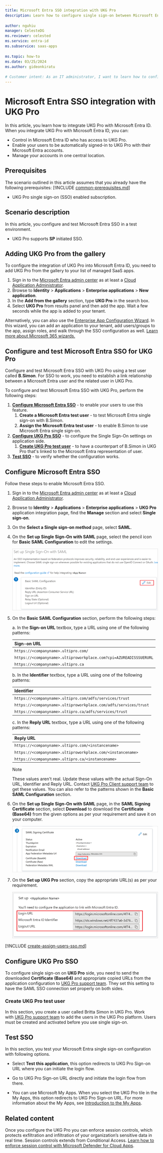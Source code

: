```yaml
---
title: Microsoft Entra SSO integration with UKG Pro
description: Learn how to configure single sign-on between Microsoft Entra ID and UKG Pro.

author: nguhiu
manager: CelesteDG
ms.reviewer: celested
ms.service: entra-id
ms.subservice: saas-apps

ms.topic: how-to
ms.date: 03/25/2024
ms.author: gideonkiratu

# Customer intent: As an IT administrator, I want to learn how to configure single sign-on between Microsoft Entra ID and UKG Pro so that I can control who has access to UKG Pro, enable automatic sign-in with Microsoft Entra accounts, and manage my accounts in one central location.
---
```

# Microsoft Entra SSO integration with UKG Pro

In this article,  you learn how to integrate UKG Pro with Microsoft Entra ID. When you integrate UKG Pro with Microsoft Entra ID, you can:

* Control in Microsoft Entra ID who has access to UKG Pro.
* Enable your users to be automatically signed-in to UKG Pro with their Microsoft Entra accounts.
* Manage your accounts in one central location.


## Prerequisites
The scenario outlined in this article assumes that you already have the following prerequisites:
[!INCLUDE [common-prerequisites.md](~/identity/saas-apps/includes/common-prerequisites.md)]
* UKG Pro single sign-on (SSO) enabled subscription.

## Scenario description

In this article,  you configure and test Microsoft Entra SSO in a test environment.

* UKG Pro supports **SP** initiated SSO.

## Adding UKG Pro from the gallery

To configure the integration of UKG Pro into Microsoft Entra ID, you need to add UKG Pro from the gallery to your list of managed SaaS apps.

1. Sign in to the [Microsoft Entra admin center](https://entra.microsoft.com) as at least a [Cloud Application Administrator](~/identity/role-based-access-control/permissions-reference.md#cloud-application-administrator).
1. Browse to **Identity** > **Applications** > **Enterprise applications** > **New application**.
1. In the **Add from the gallery** section, type **UKG Pro** in the search box.
1. Select **UKG Pro** from results panel and then add the app. Wait a few seconds while the app is added to your tenant.

 Alternatively, you can also use the [Enterprise App Configuration Wizard](https://portal.office.com/AdminPortal/home?Q=Docs#/azureadappintegration). In this wizard, you can add an application to your tenant, add users/groups to the app, assign roles, and walk through the SSO configuration as well. [Learn more about Microsoft 365 wizards.](/microsoft-365/admin/misc/azure-ad-setup-guides)


<a name='configure-and-test-azure-ad-sso-for-ukg-pro'></a>

## Configure and test Microsoft Entra SSO for UKG Pro

Configure and test Microsoft Entra SSO with UKG Pro using a test user called **B.Simon**. For SSO to work, you need to establish a link relationship between a Microsoft Entra user and the related user in UKG Pro.

To configure and test Microsoft Entra SSO with UKG Pro, perform the following steps:

1. **[Configure Microsoft Entra SSO](#configure-azure-ad-sso)** - to enable your users to use this feature.
	1. **Create a Microsoft Entra test user** - to test Microsoft Entra single sign-on with B.Simon.
	1. **Assign the Microsoft Entra test user** - to enable B.Simon to use Microsoft Entra single sign-on.
2. **[Configure UKG Pro SSO](#configure-ukg-pro-sso)** - to configure the Single Sign-On settings on application side.
	1. **[Create UKG Pro test user](#create-ukg-pro-test-user)** - to have a counterpart of B.Simon in UKG Pro that's linked to the Microsoft Entra representation of user.
3. **[Test SSO](#test-sso)** - to verify whether the configuration works.

<a name='configure-azure-ad-sso'></a>

## Configure Microsoft Entra SSO

Follow these steps to enable Microsoft Entra SSO.

1. Sign in to the [Microsoft Entra admin center](https://entra.microsoft.com) as at least a [Cloud Application Administrator](~/identity/role-based-access-control/permissions-reference.md#cloud-application-administrator).
1. Browse to **Identity** > **Applications** > **Enterprise applications** > **UKG Pro** application integration page, find the **Manage** section and select **Single sign-on**.
1. On the **Select a Single sign-on method** page, select **SAML**.
1. On the **Set up Single Sign-On with SAML** page, select the pencil icon for **Basic SAML Configuration** to edit the settings.

   ![Edit Basic SAML Configuration](common/edit-urls.png)

1. On the **Basic SAML Configuration** section, perform the following steps:

    a. In the **Sign-on URL** textbox, type a URL using one of the following patterns:

	| Sign-on URL |
	|-------------|
	| `https://<companyname>.ultipro.com/` |
	| `https://<companyname>.ultiproworkplace.com?cpi=AZUREADISSSUERURL` |
	| `https://<companyname>.ultipro.ca` |
	
    b. In the **Identifier** textbox, type a URL using one of the following patterns:

	| Identifier |
	|-------------|
	| `https://<companyname>.ultipro.com/adfs/services/trust` |
	| `https://<companyname>.ultiproworkplace.com/adfs/services/trust` |
	| `https://<companyname>.ultipro.ca/adfs/services/trust` |
	
	c. In the **Reply URL** textbox, type a URL using one of the following patterns:

	| Reply URL |
	|-------------|
	| `https://<companyname>.ultipro.com/<instancename>` |
	| `https://<companyname>.ultiproworkplace.com/<instancename>` |
	| `https://<companyname>.ultipro.ca/<instancename>` |

	> [!NOTE]
	> These values aren't real. Update these values with the actual Sign-On URL, Identifier and Reply URL. Contact [UKG Pro Client support team](https://www.ultimatesoftware.com/ContactUs) to get these values. You can also refer to the patterns shown in the **Basic SAML Configuration** section.

4. On the **Set up Single Sign-On with SAML** page, in the **SAML Signing Certificate** section, select **Download** to download the **Certificate (Base64)** from the given options as per your requirement and save it on your computer.

	![The Certificate download link](common/certificatebase64.png)

1. On the **Set up UKG Pro** section, copy the appropriate URL(s) as per your requirement.

	![Copy configuration URLs](common/copy-configuration-urls.png)

<a name='create-an-azure-ad-test-user'></a>

[!INCLUDE [create-assign-users-sso.md](~/identity/saas-apps/includes/create-assign-users-sso.md)]

## Configure UKG Pro SSO

To configure single sign-on on **UKG Pro** side, you need to send the downloaded **Certificate (Base64)** and appropriate copied URLs from the application configuration to [UKG Pro support team](https://www.ultimatesoftware.com/ContactUs). They set this setting to have the SAML SSO connection set properly on both sides.

### Create UKG Pro test user

In this section, you create a user called Britta Simon in UKG Pro. Work with [UKG Pro support team](https://www.ultimatesoftware.com/ContactUs) to add the users in the UKG Pro platform. Users must be created and activated before you use single sign-on.

## Test SSO 

In this section, you test your Microsoft Entra single sign-on configuration with following options. 

* Select **Test this application**, this option redirects to UKG Pro Sign-on URL where you can initiate the login flow. 

* Go to UKG Pro Sign-on URL directly and initiate the login flow from there.

* You can use Microsoft My Apps. When you select the UKG Pro tile in the My Apps, this option redirects to UKG Pro Sign-on URL. For more information about the My Apps, see [Introduction to the My Apps](https://support.microsoft.com/account-billing/sign-in-and-start-apps-from-the-my-apps-portal-2f3b1bae-0e5a-4a86-a33e-876fbd2a4510).

## Related content

Once you configure the UKG Pro you can enforce session controls, which protects exfiltration and infiltration of your organization’s sensitive data in real time. Session controls extends from Conditional Access. [Learn how to enforce session control with Microsoft Defender for Cloud Apps](/cloud-app-security/proxy-deployment-aad).
